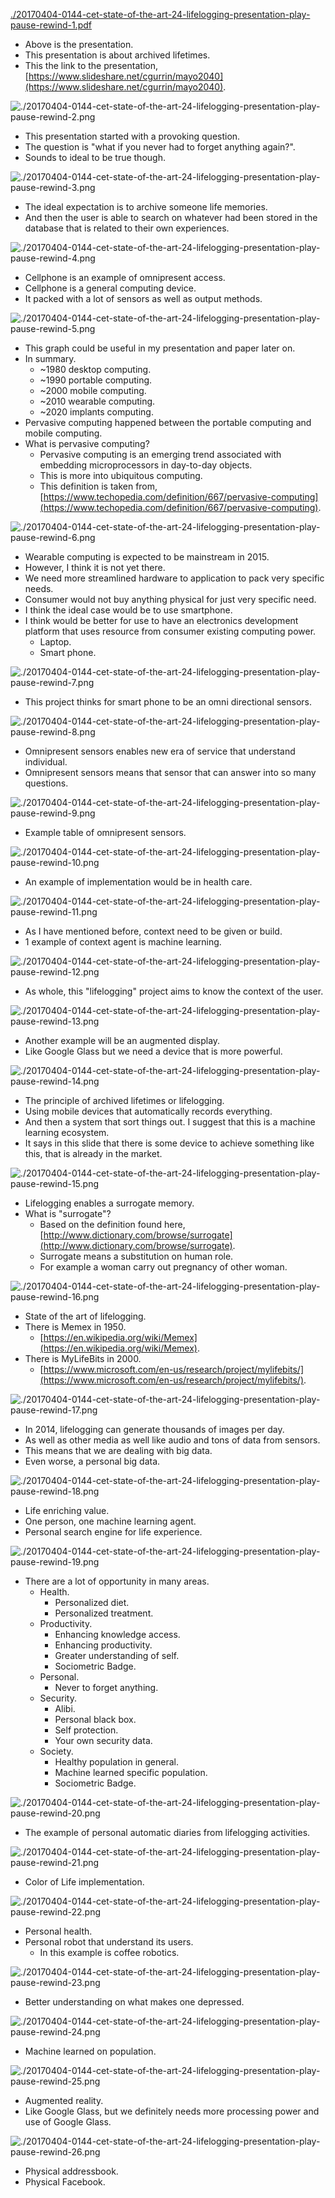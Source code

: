 [./20170404-0144-cet-state-of-the-art-24-lifelogging-presentation-play-pause-rewind-1.pdf](./20170404-0144-cet-state-of-the-art-24-lifelogging-presentation-play-pause-rewind-1.pdf)

* Above is the presentation.
* This presentation is about archived lifetimes.
* This the link to the presentation, [https://www.slideshare.net/cgurrin/mayo2040](https://www.slideshare.net/cgurrin/mayo2040).

![./20170404-0144-cet-state-of-the-art-24-lifelogging-presentation-play-pause-rewind-2.png](./20170404-0144-cet-state-of-the-art-24-lifelogging-presentation-play-pause-rewind-2.png)

* This presentation started with a provoking question.
* The question is "what if you never had to forget anything again?".
* Sounds to ideal to be true though.

![./20170404-0144-cet-state-of-the-art-24-lifelogging-presentation-play-pause-rewind-3.png](./20170404-0144-cet-state-of-the-art-24-lifelogging-presentation-play-pause-rewind-3.png)

* The ideal expectation is to archive someone life memories.
* And then the user is able to search on whatever had been stored in the database that is related to their own experiences.

![./20170404-0144-cet-state-of-the-art-24-lifelogging-presentation-play-pause-rewind-4.png](./20170404-0144-cet-state-of-the-art-24-lifelogging-presentation-play-pause-rewind-4.png)

* Cellphone is an example of omnipresent access.
* Cellphone is a general computing device.
* It packed with a lot of sensors as well as output methods.

![./20170404-0144-cet-state-of-the-art-24-lifelogging-presentation-play-pause-rewind-5.png](./20170404-0144-cet-state-of-the-art-24-lifelogging-presentation-play-pause-rewind-5.png)

* This graph could be useful in my presentation and paper later on.
* In summary.
    * ~1980 desktop computing.
    * ~1990 portable computing.
    * ~2000 mobile computing.
    * ~2010 wearable computing.
    * ~2020 implants computing.
* Pervasive computing happened between the portable computing and mobile computing.
* What is pervasive computing?
    * Pervasive computing is an emerging trend associated with embedding microprocessors in day-to-day objects.
    * This is more into ubiquitous computing.
    * This definition is taken from, [https://www.techopedia.com/definition/667/pervasive-computing](https://www.techopedia.com/definition/667/pervasive-computing).

![./20170404-0144-cet-state-of-the-art-24-lifelogging-presentation-play-pause-rewind-6.png](./20170404-0144-cet-state-of-the-art-24-lifelogging-presentation-play-pause-rewind-6.png)

* Wearable computing is expected to be mainstream in 2015.
* However, I think it is not yet there.
* We need more streamlined hardware to application to pack very specific needs.
* Consumer would not buy anything physical for just very specific need.
* I think the ideal case would be to use smartphone.
* I think would be better for use to have an electronics development platform that uses resource from consumer existing computing power.
    * Laptop.
    * Smart phone.

![./20170404-0144-cet-state-of-the-art-24-lifelogging-presentation-play-pause-rewind-7.png](./20170404-0144-cet-state-of-the-art-24-lifelogging-presentation-play-pause-rewind-7.png)

* This project thinks for smart phone to be an omni directional sensors.

![./20170404-0144-cet-state-of-the-art-24-lifelogging-presentation-play-pause-rewind-8.png](./20170404-0144-cet-state-of-the-art-24-lifelogging-presentation-play-pause-rewind-8.png)

* Omnipresent sensors enables new era of service that understand individual.
* Omnipresent sensors means that sensor that can answer into so many questions.

![./20170404-0144-cet-state-of-the-art-24-lifelogging-presentation-play-pause-rewind-9.png](./20170404-0144-cet-state-of-the-art-24-lifelogging-presentation-play-pause-rewind-9.png)

* Example table of omnipresent sensors.

![./20170404-0144-cet-state-of-the-art-24-lifelogging-presentation-play-pause-rewind-10.png](./20170404-0144-cet-state-of-the-art-24-lifelogging-presentation-play-pause-rewind-10.png)

* An example of implementation would be in health care.

![./20170404-0144-cet-state-of-the-art-24-lifelogging-presentation-play-pause-rewind-11.png](./20170404-0144-cet-state-of-the-art-24-lifelogging-presentation-play-pause-rewind-11.png)

* As I have mentioned before, context need to be given or build.
* 1 example of context agent is machine learning.

![./20170404-0144-cet-state-of-the-art-24-lifelogging-presentation-play-pause-rewind-12.png](./20170404-0144-cet-state-of-the-art-24-lifelogging-presentation-play-pause-rewind-12.png)

* As whole, this "lifelogging" project aims to know the context of the user.

![./20170404-0144-cet-state-of-the-art-24-lifelogging-presentation-play-pause-rewind-13.png](./20170404-0144-cet-state-of-the-art-24-lifelogging-presentation-play-pause-rewind-13.png)

* Another example will be an augmented display.
* Like Google Glass but we need a device that is more powerful.

![./20170404-0144-cet-state-of-the-art-24-lifelogging-presentation-play-pause-rewind-14.png](./20170404-0144-cet-state-of-the-art-24-lifelogging-presentation-play-pause-rewind-14.png)

* The principle of archived lifetimes or lifelogging.
* Using mobile devices that automatically records everything.
* And then a system that sort things out. I suggest that this is a machine learning ecosystem.
* It says in this slide that there is some device to achieve something like this, that is already in the market.

![./20170404-0144-cet-state-of-the-art-24-lifelogging-presentation-play-pause-rewind-15.png](./20170404-0144-cet-state-of-the-art-24-lifelogging-presentation-play-pause-rewind-15.png)

* Lifelogging enables a surrogate memory.
* What is "surrogate"?
    * Based on the definition found here, [http://www.dictionary.com/browse/surrogate](http://www.dictionary.com/browse/surrogate).
    * Surrogate means a substitution on human role.
    * For example a woman carry out pregnancy of other woman.

![./20170404-0144-cet-state-of-the-art-24-lifelogging-presentation-play-pause-rewind-16.png](./20170404-0144-cet-state-of-the-art-24-lifelogging-presentation-play-pause-rewind-16.png)

* State of the art of lifelogging.
* There is Memex in 1950.
    * [https://en.wikipedia.org/wiki/Memex](https://en.wikipedia.org/wiki/Memex).
* There is MyLifeBits in 2000.
    * [https://www.microsoft.com/en-us/research/project/mylifebits/](https://www.microsoft.com/en-us/research/project/mylifebits/).

![./20170404-0144-cet-state-of-the-art-24-lifelogging-presentation-play-pause-rewind-17.png](./20170404-0144-cet-state-of-the-art-24-lifelogging-presentation-play-pause-rewind-17.png)

* In 2014, lifelogging can generate thousands of images per day.
* As well as other media as well like audio and tons of data from sensors.
* This means that we are dealing with big data.
* Even worse, a personal big data.

![./20170404-0144-cet-state-of-the-art-24-lifelogging-presentation-play-pause-rewind-18.png](./20170404-0144-cet-state-of-the-art-24-lifelogging-presentation-play-pause-rewind-18.png)

* Life enriching value.
* One person, one machine learning agent.
* Personal search engine for life experience.

![./20170404-0144-cet-state-of-the-art-24-lifelogging-presentation-play-pause-rewind-19.png](./20170404-0144-cet-state-of-the-art-24-lifelogging-presentation-play-pause-rewind-19.png)

* There are a lot of opportunity in many areas.
    * Health.
        * Personalized diet.
        * Personalized treatment.
    * Productivity.
        * Enhancing knowledge access.
        * Enhancing productivity.
        * Greater understanding of self.
        * Sociometric Badge.
    * Personal.
        * Never to forget anything.
    * Security.
        * Alibi.
        * Personal black box.
        * Self protection.
        * Your own security data.
    * Society.
        * Healthy population in general.
        * Machine learned specific population.
        * Sociometric Badge.

![./20170404-0144-cet-state-of-the-art-24-lifelogging-presentation-play-pause-rewind-20.png](./20170404-0144-cet-state-of-the-art-24-lifelogging-presentation-play-pause-rewind-20.png)

* The example of personal automatic diaries from lifelogging activities.

![./20170404-0144-cet-state-of-the-art-24-lifelogging-presentation-play-pause-rewind-21.png](./20170404-0144-cet-state-of-the-art-24-lifelogging-presentation-play-pause-rewind-21.png)

* Color of Life implementation.

![./20170404-0144-cet-state-of-the-art-24-lifelogging-presentation-play-pause-rewind-22.png](./20170404-0144-cet-state-of-the-art-24-lifelogging-presentation-play-pause-rewind-22.png)

* Personal health.
* Personal robot that understand its users.
    * In this example is coffee robotics.

![./20170404-0144-cet-state-of-the-art-24-lifelogging-presentation-play-pause-rewind-23.png](./20170404-0144-cet-state-of-the-art-24-lifelogging-presentation-play-pause-rewind-23.png)

* Better understanding on what makes one depressed.

![./20170404-0144-cet-state-of-the-art-24-lifelogging-presentation-play-pause-rewind-24.png](./20170404-0144-cet-state-of-the-art-24-lifelogging-presentation-play-pause-rewind-24.png)

* Machine learned on population.

![./20170404-0144-cet-state-of-the-art-24-lifelogging-presentation-play-pause-rewind-25.png](./20170404-0144-cet-state-of-the-art-24-lifelogging-presentation-play-pause-rewind-25.png)

* Augmented reality.
* Like Google Glass, but we definitely needs more processing power and use of Google Glass.

![./20170404-0144-cet-state-of-the-art-24-lifelogging-presentation-play-pause-rewind-26.png](./20170404-0144-cet-state-of-the-art-24-lifelogging-presentation-play-pause-rewind-26.png)

* Physical addressbook.
* Physical Facebook.
